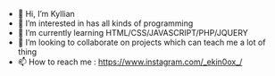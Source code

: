 - 👋 Hi, I’m Kyllian
- 👀 I’m interested in has all kinds of programming
- 🌱 I’m currently learning HTML/CSS/JAVASCRIPT/PHP/JQUERY
- 💞️ I’m looking to collaborate on projects which can teach me a lot of thing
- 📫 How to reach me : https://www.instagram.com/_ekin0ox_/

<!---
EkinOox/EkinOox is a ✨ special ✨ repository because its `README.md` (this file) appears on your GitHub profile.
You can click the Preview link to take a look at your changes.
--->
